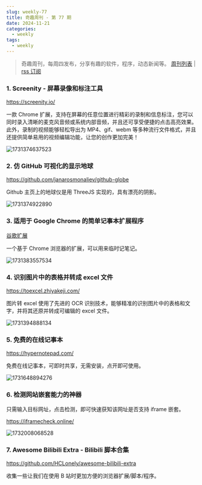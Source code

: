 ```yaml
---
slug: weekly-77
title: 奇趣周刊 - 第 77 期
date: 2024-11-21
categories:
  - weekly
tags:
  - weekly
---
```


> 奇趣周刊，每周四发布，分享有趣的软件，程序，动态新闻等。 [周刊列表](/categories/weekly/) | [rss 订阅](/categories/weekly/index.xml)

### 1. Screenity - 屏幕录像和标注工具

https://screenity.io/

一款 Chrome 扩展，支持在屏幕的任意位置进行精彩的录制和信息标注，您可以同时录入清晰的麦克风音频或系统内部音频，并且还可享受便捷的点击高亮效果。此外，录制的视频能够轻松导出为 MP4、gif、webm 等多种流行文件格式，并且还提供简单易用的视频编辑功能，让您的创作更加完美！

![1731374637523](https://imgurl.zishu.me/2024/11/1731374637523.webp)

### 2. 仿 GitHub 可视化的显示地球

https://github.com/janarosmonaliev/github-globe

Github 主页上的地球仪是用 ThreeJS 实现的，具有漂亮的阴影。

![1731374922890](https://imgurl.zishu.me/2024/11/1731374922890.webp)

### 3. 适用于 Google Chrome 的简单记事本扩展程序

[谷歌扩展](https://chromewebstore.google.com/detail/lnfempckkegmaeleniojhjplemmebgfi)

一个基于 Chrome 浏览器的扩展，可以用来临时记笔记。

![1731383557534](https://imgurl.zishu.me/2024/11/1731383557534.webp)

### 4. 识别图片中的表格并转成 excel 文件

https://toexcel.zhiyakeji.com/

图片转 excel 使用了先进的 OCR 识别技术，能够精准的识别图片中的表格和文字，并将其还原并转成可编辑的 excel 文件。

![1731394888134](https://imgurl.zishu.me/2024/11/1731394888134.webp)

### 5. 免费的在线记事本

https://hypernotepad.com/

免费在线记事本，可即时共享，无需安装，点开即可使用。

![1731648894276](https://imgurl.zishu.me/2024/11/1731648894276.webp)

### 6. 检测网站嵌套能力的神器

只需输入目标网址，点击检测，即可快速获知该网址是否支持 iframe 嵌套。

https://iframecheck.online/

![1732008068528](https://imgurl.zishu.me/2024/11/1732008068528.webp)

### 7. Awesome Bilibili Extra - Bilibili 脚本合集

https://github.com/HCLonely/awesome-bilibili-extra

收集一些让我们在使用 B 站时更加方便的浏览器扩展/脚本/程序。
